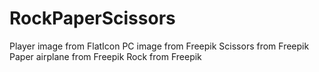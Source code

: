 # RockPaperScissors
Player image from FlatIcon
PC image from Freepik
Scissors from Freepik
Paper airplane from Freepik
Rock from Freepik
